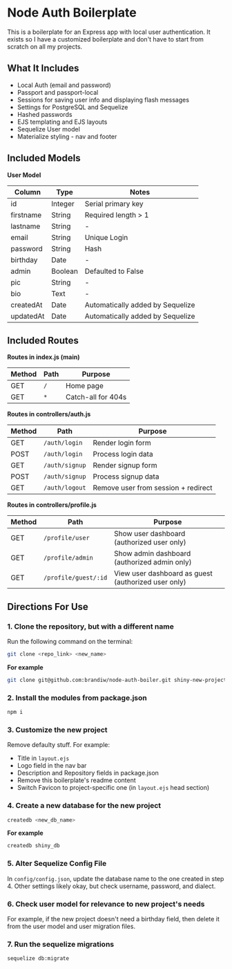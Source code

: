 # Node Auth Boilerplate

This is a boilerplate for an Express app with local user authentication. It exists so I have a customized boilerplate and don't have to start from scratch on all my projects.

## What It Includes

* Local Auth (email and password)
* Passport and passport-local
* Sessions for saving user info and displaying flash messages
* Settings for PostgreSQL and Sequelize
* Hashed passwords
* EJS templating and EJS layouts
* Sequelize User model
* Materialize styling - nav and footer

## Included Models

**User Model**

| Column | Type | Notes |
| ----------- | ---------- | ---------------------------- |
| id | Integer | Serial primary key |
| firstname | String | Required length > 1 |
| lastname | String | - |
| email | String | Unique Login |
| password | String | Hash |
| birthday | Date | - |
| admin | Boolean | Defaulted to False |
| pic | String | - |
| bio | Text | - |
| createdAt | Date | Automatically added by Sequelize |
| updatedAt | Date | Automatically added by Sequelize |

## Included Routes

**Routes in index.js (main)**

| Method | Path | Purpose |
| ------ | ---------------------- | ---------------------------- |
| GET | `/` | Home page |
| GET | `*` | Catch-all for 404s |

**Routes in controllers/auth.js**

| Method | Path | Purpose |
| ------ | ---------------------- | ---------------------------- |
| GET | `/auth/login` | Render login form |
| POST | `/auth/login` | Process login data |
| GET | `/auth/signup` | Render signup form |
| POST | `/auth/signup` | Process signup data |
| GET | `/auth/logout` | Remove user from session + redirect |

**Routes in controllers/profile.js**

| Method | Path | Purpose |
| ------ | ---------------------- | ---------------------------- |
| GET | `/profile/user` | Show user dashboard (authorized user only) |
| GET | `/profile/admin` | Show admin dashboard (authorized admin only) |
| GET | `/profile/guest/:id` | View user dashboard as guest (authorized user only) |

## Directions For Use

### 1. Clone the repository, but with a different name

Run the following command on the terminal:

```sh
git clone <repo_link> <new_name>
```

**For example**

```sh
git clone git@github.com:brandiw/node-auth-boiler.git shiny-new-project
```

### 2. Install the modules from package.json

```sh
npm i
```

### 3. Customize the new project

Remove defaulty stuff. For example:

* Title in `layout.ejs`
* Logo field in the nav bar
* Description and Repository fields in package.json
* Remove this boilerplate's readme content
* Switch Favicon to project-specific one (in `layout.ejs` head section)

### 4. Create a new database for the new project

```sh
createdb <new_db_name>
```

**For example**

```sh
createdb shiny_db
```

### 5. Alter Sequelize Config File

In `config/config.json`, update the database name to the one created in step 4. Other settings likely okay, but check username, password, and dialect.

### 6. Check user model for relevance to new project's needs

For example, if the new project doesn't need a birthday field, then delete it from the user model and user migration files.

### 7. Run the sequelize migrations

```sh
sequelize db:migrate
```
